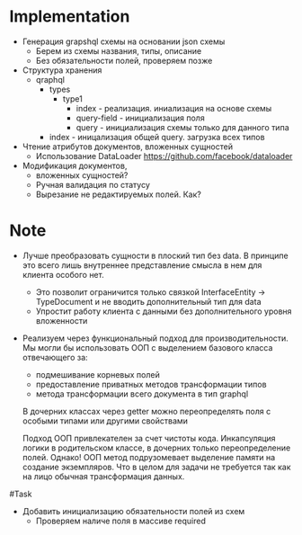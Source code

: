 # Implementation
 - Генерация grapshql схемы на основании json схемы
    - Берем из схемы названия, типы, описание
    - Без обязательности полей, проверяем позже
 - Структура хранения
    - qraphql
        - types
            - type1
                - index - реализация. иниализация на основе схемы
                - query-field - инициализация поля
                - query - инициализация схемы только для данного типа
        - index - иницализация общей query. загрузка всех типов
 - Чтение атрибутов документов, вложенных сущностей
    - Использование DataLoader https://github.com/facebook/dataloader
 - Модификация документов,
    - вложенных сущностей?
    - Ручная валидация по статусу
    - Вырезание не редактируемых полей. Как?

# Note
- Лучше преобразовать сущности в плоский тип без data. В принципе это всего лишь внутреннее 
представление смысла в нем для клиента особого нет.
    - Это позволит ограничится только связкой InterfaceEntity -> TypeDocument 
    и не вводить дополнительный тип для data
    - Упростит работу клиента с данными без дополнительного уровня вложенности
    
- Реализуем через функциональный подход для производительности.
  Мы могли бы использовать ООП с выделением базового класса отвечающего за:
   - подмешивание корневых полей
   - предоставление приватных методов трансформации типов
   - метода трансформации всего документа в тип graphql
 
  В дочерних классах через getter можно переопределять поля с особыми типами или другими свойствами
 
  Подход ООП привлекателен за счет чистоты кода. Инкапсуляция логики в родительском классе, в дочерних только
  переопределение полей.
  Однако! ООП метод подрузомевает выделение памяти на создание экземпляров. Что в целом для задачи не требуется
  так как на лицо обычная трансформация данных.
  
#Task
- Добавить инициализацию обязательности полей из схем
    - Проверяем наличе поля в массиве required
    
 